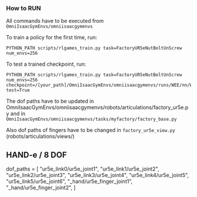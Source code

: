 
### How to RUN

All commands have to be executed from `OmniIsaacGymEnvs/omniisaacgymenvs`

To train a policy for the first time, run:
```
PYTHON_PATH scripts/rlgames_train.py task=FactoryUR5eNutBoltUnScrew num_envs=256 

```
To test a trained checkpoint, run:
```
PYTHON_PATH scripts/rlgames_train.py task=FactoryUR5eNutBoltUnScrew num_envs=256 checkpoint=/[your_path]/OmniIsaacGymEnvs/omniisaacgymenvs/runs/WEE/nn/WEE.pth test=True

```

The dof paths have to be updated in OmniIsaacGymEnvs/omniisaacgymenvs/robots/articulations/factory_ur5e.py and in `OmniIsaacGymEnvs/omniisaacgymenvs/tasks/myfactory/factory_base.py`

Also dof paths of fingers have to be changed in `factory_ur5e_view.py` (robots/articulations/views/)


## HAND-e / 8 DOF 
dof_paths = [
    "ur5e_link0/ur5e_joint1",
    "ur5e_link1/ur5e_joint2",
    "ur5e_link2/ur5e_joint3",
    "ur5e_link3/ur5e_joint4",
    "ur5e_link4/ur5e_joint5",
    "ur5e_link5/ur5e_joint6",
    "_hand/ur5e_finger_joint1", 
    "_hand/ur5e_finger_joint2",
]


